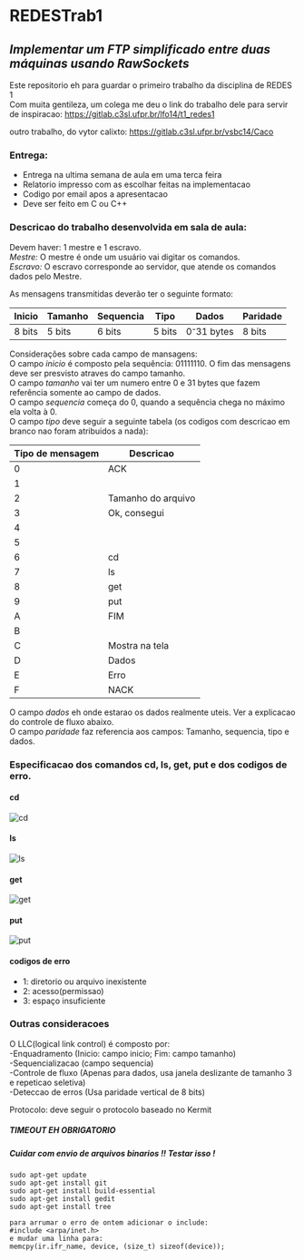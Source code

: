 # REDESTrab1

## *Implementar um FTP simplificado entre duas máquinas usando RawSockets*

Este repositorio eh para guardar o primeiro trabalho da disciplina de REDES 1 \
Com muita gentileza, um colega me deu o link do trabalho dele para servir de inspiracao:
https://gitlab.c3sl.ufpr.br/lfo14/t1_redes1

outro trabalho, do vytor calixto:
https://gitlab.c3sl.ufpr.br/vsbc14/Caco

### Entrega:

- Entrega na ultima semana de aula em uma terca feira 
- Relatorio impresso com as escolhar feitas na implementacao 
- Codigo por email apos a apresentacao 
- Deve ser feito em C ou C++

### Descricao do trabalho desenvolvida em sala de aula:

Devem haver: 1 mestre e 1 escravo. \
*Mestre:* O mestre é onde um usuário vai digitar os comandos. \
*Escravo:* O escravo corresponde ao servidor, que atende os comandos dados pelo Mestre.

As mensagens transmitidas deverão ter o seguinte formato:

| Inicio        | Tamanho       | Sequencia     | Tipo          | Dados                      | Paridade      |
| ------------- | ------------- | ------------- | ------------- | -------------------------- | ------------- |
| 8 bits        | 5 bits        | 6 bits        | 5 bits        | 0⁻31 bytes                 | 8 bits        |

Considerações sobre cada campo de mansagens: \
O campo *inicio* é composto pela sequência: 01111110. O fim das mensagens deve ser presvisto atraves do campo tamanho. \
O campo *tamanho* vai ter um numero entre 0 e 31 bytes que fazem referência somente ao campo de dados. \
O campo *sequencia* começa do 0, quando a sequência chega no máximo ela volta à 0. \
O campo *tipo* deve seguir a seguinte tabela (os codigos com descricao em branco nao foram atribuidos a nada): 

| Tipo de mensagem | Descricao |
| ---------------- | --------- |
| 0 | ACK |
| 1 | |
| 2 | Tamanho do arquivo |
| 3 | Ok, consegui |
| 4 | |
| 5 | |
| 6 | cd |
| 7 | ls |
| 8 | get |
| 9 | put |
| A | FIM |
| B | |
| C | Mostra na tela |
| D | Dados |
| E | Erro |
| F | NACK |

O campo *dados* eh onde estarao os dados realmente uteis. Ver a explicacao do controle de fluxo abaixo. \
O campo *paridade* faz referencia aos campos: Tamanho, sequencia, tipo e dados.

### Especificacao dos comandos cd, ls, get, put e dos codigos de erro.

#### cd 
![cd](imagens/cd.jpg?raw=true "Optional Title") 

#### ls 
![ls](imagens/ls.jpg?raw=true "Optional Title")

#### get 
![get](imagens/get.jpg?raw=true "Optional Title")

#### put 
![put](imagens/put.jpg?raw=true "Optional Title")

#### codigos de erro

- 1: diretorio ou arquivo inexistente 
- 2: acesso(permissao)
- 3: espaço insuficiente

### Outras consideracoes

O LLC(logical link control) é composto por: \
-Enquadramento (Inicio: campo inicio; Fim: campo tamanho) \
-Sequencializacao (campo sequencia) \
-Controle de fluxo (Apenas para dados, usa janela deslizante de tamanho 3 e repeticao seletiva) \
-Deteccao de erros (Usa paridade vertical de 8 bits) 

Protocolo: deve seguir o protocolo baseado no Kermit

##### TIMEOUT EH OBRIGATORIO

##### Cuidar com envio de arquivos binarios !! Testar isso !

```
sudo apt-get update
sudo apt-get install git
sudo apt-get install build-essential
sudo apt-get install gedit
sudo apt-get install tree

para arrumar o erro de ontem adicionar o include:
#include <arpa/inet.h>
e mudar uma linha para:
memcpy(ir.ifr_name, device, (size_t) sizeof(device));
```
